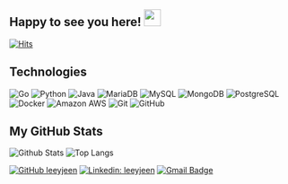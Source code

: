 <div align=left>

## Happy to see you here! <img src="https://raw.githubusercontent.com/aemmadi/aemmadi/master/wave.gif" width="30px">

[![Hits](https://hits.seeyoufarm.com/api/count/incr/badge.svg?url=https%3A%2F%2Fgithub.com%2Fleeyjeen&count_bg=%23ACC4F9&title_bg=%23190202&icon=googlefit.svg&icon_color=%23E7E7E7&title=&edge_flat=false)](https://hits.seeyoufarm.com)
## Technologies
![Go](https://img.shields.io/badge/-Go-black?style=flat-square&logo=Go)
![Python](https://img.shields.io/badge/-Python-black?style=flat-square&logo=Python)
![Java](https://img.shields.io/badge/-Java-E34A86?style=flat-square&logo=Java)
![MariaDB](https://img.shields.io/badge/-MariaDB-black?style=flat-square&logo=mariadb)
![MySQL](https://img.shields.io/badge/-MySQL-black?style=flat-square&logo=mysql)
![MongoDB](https://img.shields.io/badge/-MongoDB-black?style=flat-square&logo=mongodb)
![PostgreSQL](https://img.shields.io/badge/-PostgreSQL-336791?style=flat-square&logo=postgresql)
![Docker](https://img.shields.io/badge/-Docker-black?style=flat-square&logo=docker)
![Amazon AWS](https://img.shields.io/badge/Amazon%20AWS-232F3E?style=flat-square&logo=amazon-aws)
![Git](https://img.shields.io/badge/-Git-black?style=flat-square&logo=git)
![GitHub](https://img.shields.io/badge/-GitHub-181717?style=flat-square&logo=github)

## My GitHub Stats
![Github Stats](https://github-readme-stats.vercel.app/api?username=leeyjeen&theme=buefy)
![Top Langs](https://github-readme-stats.vercel.app/api/top-langs/?username=leeyjeen&langs_count=6&layout=compact)

[![GitHub leeyjeen](https://img.shields.io/github/followers/leeyjeen?label=follow&style=social)](https://github.com/leeyjeen)
[![Linkedin: leeyjeen](https://img.shields.io/badge/-leeyjeen-blue?style=flat-square&logo=Linkedin&logoColor=white&link=https://www.linkedin.com/in/leeyjeen/)](https://www.linkedin.com/in/leeyjeen/)
[![Gmail Badge](https://img.shields.io/badge/leeyjeen@gmail.com-d14836?style=flat-square&logo=Gmail&logoColor=white&link=mailto:leeyjeen@gmail.com)](mailto:leeyjeen@gmail.com)

</div>
